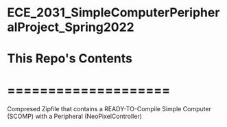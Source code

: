# ECE_2031_SimpleComputerPeripheralProject_Spring2022

# This Repo's Contents
# ====================
Compresed Zipfile that contains a READY-TO-Compile Simple Computer (SCOMP) with a Peripheral (NeoPixelController)



